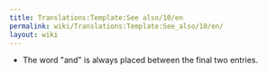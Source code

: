 ```yaml
---
title: Translations:Template:See also/10/en
permalink: wiki/Translations:Template:See_also/10/en/
layout: wiki
---
```


-   The word "and" is always placed between the final two entries.
